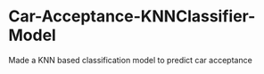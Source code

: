 # Car-Acceptance-KNNClassifier-Model
Made a KNN based classification model to predict car acceptance
